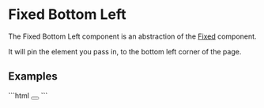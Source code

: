 # Fixed Bottom Left

The Fixed Bottom Left component is an abstraction of the [Fixed](../) component.

It will pin the element you pass in, to the bottom left corner of the page.

## Examples
<CodeBlock>
```html
<fixed-bottom-left>
    <button></button>
</fixed-bottom-left>
```
</CodeBlock>
